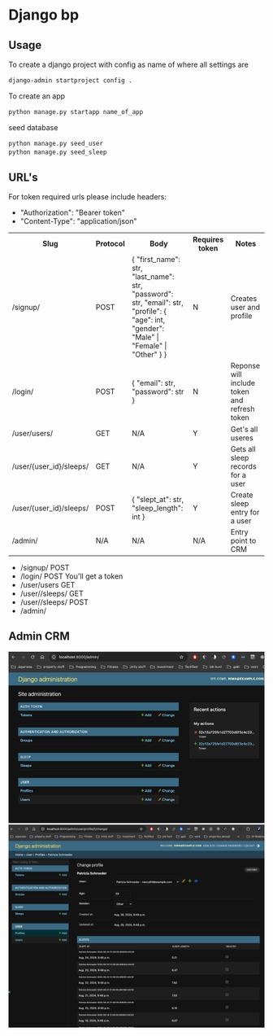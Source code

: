 # Django bp


## Usage

To create a django project with config as name of where all settings are

```bash
django-admin startproject config .
```

To create an app

```bash
python manage.py startapp name_of_app
```

seed database

```bash
python manage.py seed_user
python manage.py seed_sleep
```

## URL's

For token required urls please include headers:
* "Authorization": "Bearer token" 
* "Content-Type": "application/json"

<table>
  <tbody>
    <tr>
      <th>Slug</th>
      <th>Protocol</th>
      <th>Body</th>
      <th>Requires token</th>
      <th>Notes</th>
    </tr>
    <tr>
      <td>/signup/</td>
      <td>POST</td>
      <td>{
        "first_name": str,
        "last_name": str,
        "password": str,
        "email": str,
        "profile": {
            "age": int,
            "gender": "Male" | "Female" | "Other"
        }
      }
      </td>
      <td>N</td>
      <td>Creates user and profile</td>
    </tr>
    <tr>
      <td>/login/</td>
      <td>POST</td>
      <td>{
          "email": str,
          "password": str
          }
      </td>
      <td>N</td>
      <td>Reponse will include token and refresh token</td>
    </tr>
    <tr>
      <td>/user/users/</td>
      <td>GET</td>
      <td>N/A</td>
      <td>Y</td>
      <td>Get's all useres</td>
    </tr>
    <tr>
      <td>/user/{user_id}/sleeps/</td>
      <td>GET</td>
      <td>N/A</td>
      <td>Y</td>
      <td>Gets all sleep records for a user</td>
    </tr>
    <tr>
      <td>/user/{user_id}/sleeps/</td>
      <td>POST</td>
      <td>{
          "slept_at": str,
          "sleep_length": int
      }</td>
      <td>Y</td>
      <td>Create sleep entry for a user</td>
    </tr>
    <tr>
      <td>/admin/</td>
      <td>N/A</td>
      <td>N/A</td>
      <td>N/A</td>
      <td>Entry point to CRM</td>
    </tr>
  </tbody>
</table>

* /signup/              POST
* /login/               POST You'll get a token
* /user/users           GET 
* /user/<id>/sleeps/     GET
* /user/<id>/sleeps/    POST
* /admin/  

## Admin CRM

![admin_1](images/admin.png)
![admin_2](images/admin_2.png)